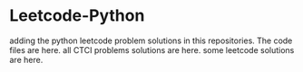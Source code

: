 # Leetcode-Python
adding the python leetcode problem solutions in this repositories. 
The code files are here.
all CTCI problems solutions are here.
some leetcode solutions are here.



























































































































































































































































































































































































































